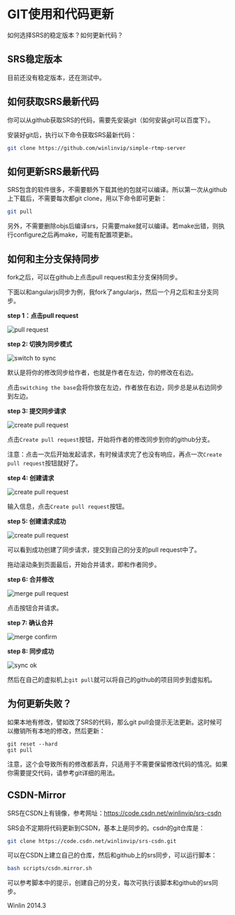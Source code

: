 # GIT使用和代码更新

如何选择SRS的稳定版本？如何更新代码？

## SRS稳定版本

目前还没有稳定版本，还在测试中。

## 如何获取SRS最新代码

你可以从github获取SRS的代码，需要先安装git（如何安装git可以百度下）。

安装好git后，执行以下命令获取SRS最新代码：

```bash
git clone https://github.com/winlinvip/simple-rtmp-server
```

## 如何更新SRS最新代码

SRS包含的软件很多，不需要额外下载其他的包就可以编译。所以第一次从github上下载后，不需要每次都git clone，用以下命令即可更新：

```bash
git pull
```

另外，不需要删除objs后编译srs，只需要make就可以编译。若make出错，则执行configure之后再make，可能有配置项更新。

## 如何和主分支保持同步

fork之后，可以在github上点击pull request和主分支保持同步。

下面以和angularjs同步为例，我fork了angularjs，然后一个月之后和主分支同步。

**step 1：点击pull request**

![pull request](http://winlinvip.github.io/srs.release/wiki/images/sync.master/01.pull.png)

**step 2: 切换为同步模式**

![switch to sync](http://winlinvip.github.io/srs.release/wiki/images/sync.master/02.switch.png)

默认是将你的修改同步给作者，也就是作者在左边，你的修改在右边。

点击`switching the base`会将你放在左边，作者放在右边，同步总是从右边同步到左边。

**step 3: 提交同步请求**

![create pull request](http://winlinvip.github.io/srs.release/wiki/images/sync.master/03.create.png)

点击`Create pull request`按钮，开始将作者的修改同步到你的github分支。

注意：点击一次后开始发起请求，有时候请求完了也没有响应，再点一次`Create pull request`按钮就好了。

**step 4: 创建请求**

![create pull request](http://winlinvip.github.io/srs.release/wiki/images/sync.master/04.create2.png)

输入信息，点击`Create pull request`按钮。

**step 5: 创建请求成功**

![create pull request](http://winlinvip.github.io/srs.release/wiki/images/sync.master/05.create3.png)

可以看到成功创建了同步请求，提交到自己的分支的pull request中了。

拖动滚动条到页面最后，开始合并请求，即和作者同步。

**step 6: 合并修改**

![merge pull request](http://winlinvip.github.io/srs.release/wiki/images/sync.master/06.merge.png)

点击按钮合并请求。

**step 7: 确认合并**

![merge confirm](http://winlinvip.github.io/srs.release/wiki/images/sync.master/07.merge2.png)

**step 8: 同步成功**

![sync ok](http://winlinvip.github.io/srs.release/wiki/images/sync.master/08.ok.png)

然后在自己的虚拟机上`git pull`就可以将自己的github的项目同步到虚拟机。

## 为何更新失败？

如果本地有修改，譬如改了SRS的代码，那么git pull会提示无法更新。这时候可以撤销所有本地的修改，然后更新：

```
git reset --hard
git pull
```

注意，这个会导致所有的修改都丢弃，只适用于不需要保留修改代码的情况。如果你需要提交代码，请参考git详细的用法。

## CSDN-Mirror

SRS在CSDN上有镜像，参考网址：https://code.csdn.net/winlinvip/srs-csdn

SRS会不定期将代码更新到CSDN，基本上是同步的。csdn的git仓库是：

```bash
git clone https://code.csdn.net/winlinvip/srs-csdn.git
```

可以在CSDN上建立自己的仓库，然后和github上的srs同步，可以运行脚本：

```bash
bash scripts/csdn.mirror.sh 
```

可以参考脚本中的提示，创建自己的分支，每次可执行该脚本和github的srs同步。

Winlin 2014.3